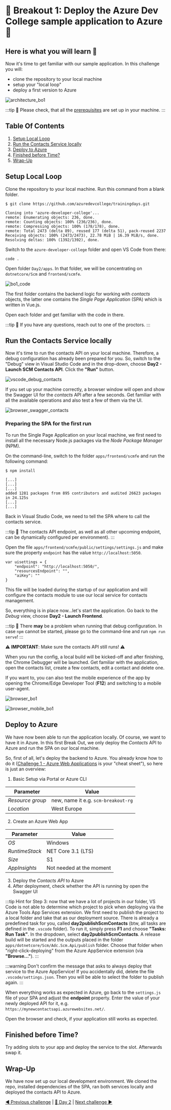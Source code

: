 # :small_orange_diamond: Breakout 1: Deploy the Azure Dev College sample application to Azure :small_orange_diamond:

## Here is what you will learn 🎯

Now it's time to get familiar with our sample application. In this challenge you will:

- clone the repository to your local machine
- setup your "local loop"
- deploy a first version to Azure

![architecture_bo1](./images/architecture_bo1.png "architecture_bo1")

:::tip
📝 Please check, that all the [prerequisites](challenge-0.md) are set up in your machine.
:::

## Table Of Contents

1. [Setup Local Loop](#setup-local-loop)
2. [Run the Contacts Service locally](#run-the-contacts-service-locally)
3. [Deploy to Azure](#deploy-to-azure)
4. [Finished before Time?](#finished-before-time)
5. [Wrap-Up](#wrap-up)

## Setup Local Loop

Clone the repository to your local machine. Run this command from a blank folder.

```shell
$ git clone https://github.com/azuredevcollege/trainingdays.git

Cloning into 'azure-developer-college'...
remote: Enumerating objects: 236, done.
remote: Counting objects: 100% (236/236), done.
remote: Compressing objects: 100% (178/178), done.
remote: Total 2473 (delta 89), reused 177 (delta 51), pack-reused 2237
Receiving objects: 100% (2473/2473), 22.78 MiB | 16.39 MiB/s, done.
Resolving deltas: 100% (1392/1392), done.
```

Switch to the `azure-developer-college` folder and open VS Code from there:

```shell
code .
```

Open folder `Day2/apps`. In that folder, we will be concentrating on `dotnetcore/Scm` and `frontend/scmfe`.

![bo1_code](./images/bo1_code.png "bo1_code")

The first folder contains the backend logic for working with _contacts_ objects, the latter one contains the _Single Page Application_ (SPA) which is written in Vue.js.

Open each folder and get familiar with the code in there.

:::tip
📝 If you have any questions, reach out to one of the proctors.
:::

## Run the Contacts Service locally

Now it's time to run the contacts API on your local machine. Therefore, a debug configuration has already been prepared for you. So, switch to the "Debug" view in Visual Studio Code and in the drop-down, choose **Day2 - Launch SCM Contacts API**. Click the **"Run"** button.

![vscode_debug_contacts](./images/vscode_debug_contacts.png "vscode_debug_contacts")

If you set up your machine correctly, a browser window will open and show the Swagger UI for the _contacts_ API after a few seconds. Get familiar with all the available operations and also test a few of them via the UI.

![browser_swagger_contacts](./images/browser_swagger_contacts.png "browser_swagger_contacts")

### Preparing the SPA for the first run

To run the Single Page Application on your local machine, we first need to install all the necessary Node.js packages via the _Node Package Manager_ (NPM).

On the command-line, switch to the folder `apps/frontend/scmfe` and run the following command:

```shell
$ npm install

[...]
[...]
[...]
added 1281 packages from 895 contributors and audited 26623 packages in 24.125s
[...]
[...]
```

Back in Visual Studio Code, we need to tell the SPA where to call the contacts service. 

:::tip
📝 The contacts API endpoint, as well as all other upcoming endpoint, can be dynamically configured per environment).
:::

Open the file `apps/frontend/scmfe/public/settings/settings.js` and make sure the property `endpoint` has the value `http://localhost:5050`.

```json{2}
var uisettings = {
    "endpoint": "http://localhost:5050/",
    "resourcesEndpoint": "",
    "aiKey": ""
}
```

This file will be loaded during the startup of our application and will configure the contacts module to use our local service for contacts management.

So, everything is in place now...let's start the application. Go back to the _Debug_ view, choose **Day2 - Launch Frontend**.

:::tip
📝 There **may** be a problem when running that debug configuration. In case `npm` cannot be started, please go to the command-line and run `npm run serve`!
:::

⚠ **IMPORTANT**: Make sure the contacts API still runs! ⚠

When you run the config, a local build will be kicked-off and after finishing, the Chrome Debugger will be launched. Get familiar with the application, open the contacts list, create a few contacts, edit a contact and delete one.

If you want to, you can also test the mobile experience of the app by opening the Chrome/Edge Developer Tool (**F12**) and switching to a mobile user-agent.

![browser_bo1](./images/browser_bo1.png "browser_bo1")

![browser_mobile_bo1](./images/browser_mobile_bo1.png "browser_mobile_bo1")

## Deploy to Azure

We have now been able to run the application locally. Of course, we want to have it in Azure. In this first Break Out, we only deploy the _Contacts_ API to Azure and run the SPA on our local machine.

So, first of all, let's deploy the backend to Azure. You already know how to do it ([Challenge 1 - Azure Web Applications](./challenge-1.md) is your "cheat sheet"), so here is just an overview:

1. Basic Setup via Portal or Azure CLI

  | Parameter | Value |
  |---|---|
  | _Resource group_ | new, name it e.g. `scm-breakout-rg`|
  | _Location_ | West Europe |

2. Create an Azure Web App 
  
  | Parameter | Value |
  | ---|---|
  | _OS_ | Windows |
  | _RuntimeStack_ | NET Core 3.1 (LTS) |
  | _Size_ | S1 |
  | _AppInsights_ | Not needed at the moment |

3. Deploy the _Contacts API_ to Azure
4. After deployment, check whether the API is running by open the Swagger UI

:::tip
Hint for Step 3: now that we have a lot of projects in our folder, VS Code is not able to determine which project to pick when deploying via the Azure Tools App Services extension. We first need to publish the project to a local folder and take that as our deployment source. There is already a predefined task for you, called **day2publishScmContacts** (btw, all tasks are defined in the `.vscode` folder). To run it, simply press **F1** and choose **"Tasks: Run Task"**. In the dropdown, select **day2publishScmContacts**. A release build will be started and the outputs placed in the folder  `apps/dotnetcore/Scm/Adc.Scm.Api/publish` folder. Choose that folder when "right-click-deploying" from the Azure AppService extension (via **"Browse..."**).
:::

:::warning
Don't confirm the message that asks to always deploy that service to the Azure AppService! If you accidentally did, delete the file `.vscode/settings.json`. Then you will be able to select the folder to publish again.
:::

When everything works as expected in Azure, go back to the `settings.js` file of your SPA and adjust the **endpoint** property. Enter the value of your newly deployed API for it, e.g. `https://mynewcontactsapi.azurewebsites.net/`.

Open the browser and check, if your application still works as expected.

## Finished before Time?

Try adding slots to your app and deploy the service to the slot. Afterwards swap it.

## Wrap-Up

We have now set up our local development environment. We cloned the repo, installed dependencies of the SPA, ran both services locally and deployed the contacts API to Azure.

[◀ Previous challenge](./challenge-1.md) | [🔼 Day 2](../README.md) | [Next challenge ▶](./challenge-2.md)